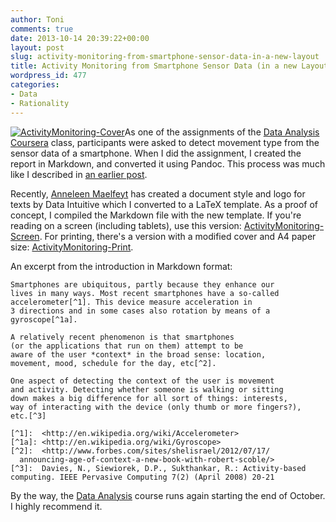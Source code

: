 ```yaml
---
author: Toni
comments: true
date: 2013-10-14 20:39:22+00:00
layout: post
slug: activity-monitoring-from-smartphone-sensor-data-in-a-new-layout
title: Activity Monitoring from Smartphone Sensor Data (in a new Layout)
wordpress_id: 477
categories:
- Data
- Rationality
---
```


[![ActivityMonitoring-Cover](http://www.data-intuitive.com/wp-content/uploads/2013/10/ActivityMonitoring-Cover-231x300.png)](http://www.data-intuitive.com/wp-content/uploads/2013/10/ActivityMonitoring-Screen.pdf)As one of the assignments of the [Data Analysis Coursera](https://www.coursera.org/course/dataanalysis) class, participants were asked to detect movement type from the sensor data of a smartphone. When I did the assignment, I created the report in Markdown, and converted it using Pandoc. This process was much like I described in [an earlier post](http://www.data-intuitive.com/2013/06/writing-workflow-markdown-pandoc-latex-and-the-likes/).

Recently, [Anneleen Maelfeyt](http://www.anneleenmaelfeyt.be/) has created a document style and logo for texts by Data Intuitive which I converted to a LaTeX template. As a proof of concept, I compiled the Markdown file with the new template. If you're reading on a screen (including tablets), use this version: [ActivityMonitoring-Screen](http://www.data-intuitive.com/wp-content/uploads/2013/10/ActivityMonitoring-Screen.pdf). For printing, there's a version with a modified cover and A4 paper size: [ActivityMonitoring-Print](http://www.data-intuitive.com/wp-content/uploads/2013/10/ActivityMonitoring-Print.pdf).

An excerpt from the introduction in Markdown format:

    
    Smartphones are ubiquitous, partly because they enhance our 
    lives in many ways. Most recent smartphones have a so-called 
    accelerometer[^1]. This device measure acceleration in 
    3 directions and in some cases also rotation by means of a 
    gyroscope[^1a].
    
    A relatively recent phenomenon is that smartphones 
    (or the applications that run on them) attempt to be 
    aware of the user *context* in the broad sense: location, 
    movement, mood, schedule for the day, etc[^2].
    
    One aspect of detecting the context of the user is movement 
    and activity. Detecting whether someone is walking or sitting 
    down makes a big difference for all sort of things: interests, 
    way of interacting with the device (only thumb or more fingers?),
    etc.[^3]
    
    [^1]:  <http://en.wikipedia.org/wiki/Accelerometer>
    [^1a]: <http://en.wikipedia.org/wiki/Gyroscope>
    [^2]:  <http://www.forbes.com/sites/shelisrael/2012/07/17/
      announcing-age-of-context-a-new-book-with-robert-scoble/>
    [^3]:  Davies, N., Siewiorek, D.P., Sukthankar, R.: Activity-based
    computing. IEEE Pervasive Computing 7(2) (April 2008) 20-21




By the way, the [Data Analysis](https://www.coursera.org/course/dataanalysis) course runs again starting the end of October. I highly recommend it.
